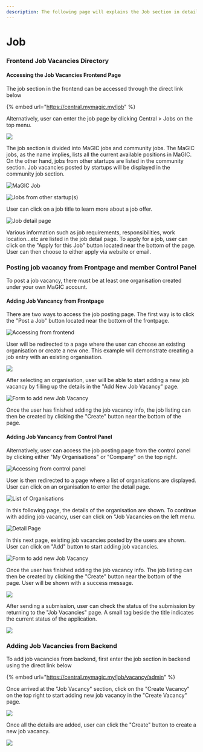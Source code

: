 ```yaml
---
description: The following page will explains the Job section in details.
---
```


# Job

### Frontend Job Vacancies Directory

#### Accessing the Job Vacancies Frontend Page

The job section in the frontend can be accessed through the direct link below

{% embed url="https://central.mymagic.my/job" %}

Alternatively, user can enter the job page by clicking Central &gt; Jobs on the top menu.

![](../../../.gitbook/assets/2021-04-27-11-%20%281%29.png)

The job section is divided into MaGIC jobs and community jobs. The MaGIC jobs, as the name implies, lists all the current available positions in MaGIC. On the other hand, jobs from other startups are listed in the community section. Job vacancies posted by startups will be displayed in the community job section.

![MaGIC Job](../../../.gitbook/assets/2021-04-27%20%281%29.png)



![Jobs from other startup\(s\)](../../../.gitbook/assets/2021-04-27-9-%20%281%29.png)

User can click on a job title to learn more about a job offer.

![Job detail page](../../../.gitbook/assets/2021-04-27-13-.png)

Various information such as job requirements, responsibilities, work location...etc are listed in the job detail page. To apply for a job, user can click on the "Apply for this Job" button located near the bottom of the page. User can then choose to either apply via website or email.

### Posting job vacancy from Frontpage and member Control Panel

To post a job vacancy, there must be at least one organisation created under your own MaGIC account.

#### Adding Job Vancancy from Frontpage

There are two ways to access the job posting page. The first way is to click the "Post a Job" button located near the bottom of the frontpage.    

![Accessing from frontend](../../../.gitbook/assets/2021-04-27-18-%20%281%29.png)

User will be redirected to a page where the user can choose an existing organisation or create a new one. This example will demonstrate creating a job entry with an existing organisation. 

![](../../../.gitbook/assets/2021-04-27-19-.png)

After selecting an organisation, user will be able to start adding a new job vacancy by filling up the details in the "Add New Job Vacancy" page.

![Form to add new Job Vacancy](../../../.gitbook/assets/2021-04-27-20-.png)

Once the user has finished adding the job vacancy info, the job listing can then be created by clicking the "Create" button near the bottom of the page.

#### Adding Job Vancancy from Control Panel

Alternatively, user can access the job posting page from the control panel by clicking either "My Organisations" or "Company" on the top right.

![Accessing from control panel](../../../.gitbook/assets/2021-04-27-23-.png)

User is then redirected to a page where a list of organisations are displayed. User can click on an organisation to enter the detail page.

![List of Organisations](../../../.gitbook/assets/2021-04-27-24-.png)

In this following page, the details of the organisation are shown. To continue with adding job vacancy, user can click on "Job Vacancies on the left menu.

![Detail Page](../../../.gitbook/assets/2021-04-27-26-.png)

In this next page, existing job vacancies posted by the users are shown. User can click on "Add" button to start adding job vacancies.

![Form to add new Job Vacancy](../../../.gitbook/assets/2021-04-27-20-%20%281%29.png)

Once the user has finished adding the job vacancy info. The job listing can then be created by clicking the "Create" button near the bottom of the page. User will be shown with a success message.

![](../../../.gitbook/assets/2021-04-27-27-.png)

After sending a submission, user can check the status of the submission by returning to the "Job Vacancies" page. A small tag beside the title indicates the current status of the application.

![](../../../.gitbook/assets/2021-04-27-28-.png)

### 

### Adding Job Vacancies from Backend

To add job vacancies from backend, first enter the job section in backend using the direct link below

{% embed url="https://central.mymagic.my/job/vacancy/admin" %}

Once arrived at the "Job Vacancy" section, click on the "Create Vacancy" on the top right to start adding new job vacancy in the "Create Vacancy" page.

![](../../../.gitbook/assets/2021-04-27-31-.png)

Once all the details are added, user can click the "Create" button to create a new job vacancy.

![](../../../.gitbook/assets/2021-04-27-32-%20%281%29.png)

